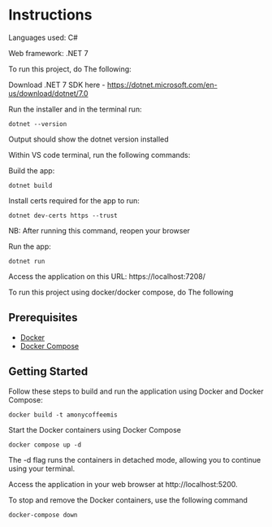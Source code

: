 # Instructions

Languages used: C#

Web framework: .NET 7

To run this project, do The following:

Download .NET 7 SDK here - https://dotnet.microsoft.com/en-us/download/dotnet/7.0

Run the installer and in the terminal run: 

```dotnet --version```

Output should show the dotnet version installed



Within VS code terminal, run the following commands:

Build the app:

```dotnet build```

Install certs required for the app to run:

```dotnet dev-certs https --trust```

NB: After running this command, reopen your browser


Run the app: 

```dotnet run```

Access the application on this URL: https://localhost:7208/

To run this project using docker/docker compose, do The following

## Prerequisites

- [Docker](https://www.docker.com/products/docker-desktop)
- [Docker Compose](https://docs.docker.com/compose/install/)

## Getting Started

Follow these steps to build and run the application using Docker and Docker Compose:

```docker build -t amonycoffeemis```

Start the Docker containers using Docker Compose

 ```docker compose up -d```

 The -d flag runs the containers in detached mode, allowing you to continue using your terminal.

Access the application in your web browser at http://localhost:5200.

To stop and remove the Docker containers, use the following command

```docker-compose down```